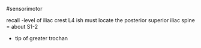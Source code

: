 #sensorimotor 

recall -level of iliac crest L4 ish 
must locate the posterior superior iliac spine = about S1-2
- tip of greater trochan